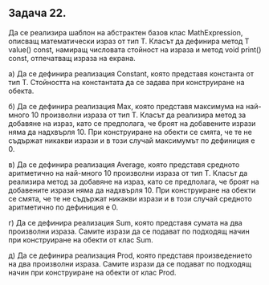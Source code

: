 ## Задача 22.

Да се реализира шаблон на абстрактен базов клас MathExpression<T>, описващ математически израз от тип T. Класът да дефинира метод T value() const, намиращ числовата стойност на израза и метод void print() const, отпечатващ израза на екрана.

а) Да се дефинира реализация Constant<T>, която представя константа от тип T. Стойността на константата да се задава при конструиране на обекта.

б) Да се дефинира реализация Max<T>, която представя максимума на най-много 10 произволни израза от тип T. Класът да реализира метод за добавяне на израз, като се предполага, че броят на добавените изрази няма да надхвърля 10. При конструиране на обекти се смята, че те не съдържат никакви изрази и в този случай максимумът по дефиниция е 0.

в) Да се дефинира реализация Average<T>, която представя средното аритметично на най-много 10 произволни израза от тип T. Класът да реализира метод за добавяне на израз, като се предполага, че броят на добавените изрази няма да надхвърля 10. При конструиране на обекти се смята, че те не съдържат никакви изрази и в този случай средното аритметично по дефиниция е 0.

г) Да се дефинира реализация Sum<T>, която представя сумата на два произволни израза. Самите изрази да се подават по подходящ начин при конструиране на обекти от клас Sum<T>.

д) Да се дефинира реализация Prod<T>, която представя произведението на два произволни израза. Самите изрази да се подават по подходящ начин при конструиране на обекти от клас Prod<T>.
